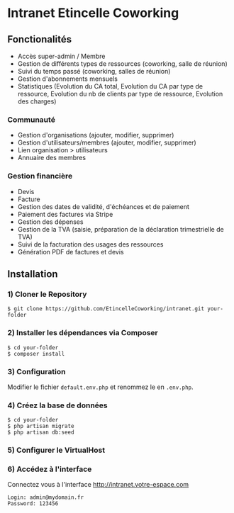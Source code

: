 # Intranet Etincelle Coworking

## Fonctionalités

* Accès super-admin / Membre
* Gestion de différents types de ressources (coworking, salle de réunion)
* Suivi du temps passé (coworking, salles de réunion)
* Gestion d'abonnements mensuels
* Statistiques (Evolution du CA total, Evolution du CA par type de ressource, Evolution du nb de clients par type de ressource, Evolution des charges)

### Communauté

* Gestion d'organisations (ajouter, modifier, supprimer)
* Gestion d'utilisateurs/membres (ajouter, modifier, supprimer)
* Lien organisation > utilisateurs
* Annuaire des membres

### Gestion financière

* Devis
* Facture
* Gestion des dates de validité, d'échéances et de paiement
* Paiement des factures via Stripe
* Gestion des dépenses
* Gestion de la TVA (saisie, préparation de la déclaration trimestrielle de TVA)
* Suivi de la facturation des usages des ressources
* Génération PDF de factures et devis


## Installation

### 1) Cloner le Repository

```sh-session
$ git clone https://github.com/EtincelleCoworking/intranet.git your-folder
```

### 2) Installer les dépendances via Composer

```sh-session
$ cd your-folder
$ composer install
```

### 3) Configuration

Modifier le fichier `default.env.php` et renommez le en `.env.php`.

### 4) Créez la base de données

```sh-session
$ cd your-folder
$ php artisan migrate
$ php artisan db:seed
```

### 5) Configurer le VirtualHost

### 6) Accédez à l'interface

Connectez vous à l'interface http://intranet.votre-espace.com

```
Login: admin@mydomain.fr
Password: 123456
```
